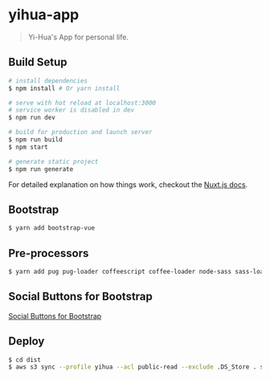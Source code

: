 # yihua-app

> Yi-Hua's App for personal life.

## Build Setup

``` bash
# install dependencies
$ npm install # Or yarn install

# serve with hot reload at localhost:3000
# service worker is disabled in dev
$ npm run dev

# build for production and launch server
$ npm run build
$ npm start

# generate static project
$ npm run generate
```

For detailed explanation on how things work, checkout the [Nuxt.js docs](https://github.com/nuxt/nuxt.js).

## Bootstrap

``` bash
$ yarn add bootstrap-vue
```

## Pre-processors

``` bash
$ yarn add pug pug-loader coffeescript coffee-loader node-sass sass-loader
```

## Social Buttons for Bootstrap

[Social Buttons for Bootstrap](https://lipis.github.io/bootstrap-social/)

## Deploy

``` bash
$ cd dist
$ aws s3 sync --profile yihua --acl public-read --exclude .DS_Store . s3://yihua.app
```